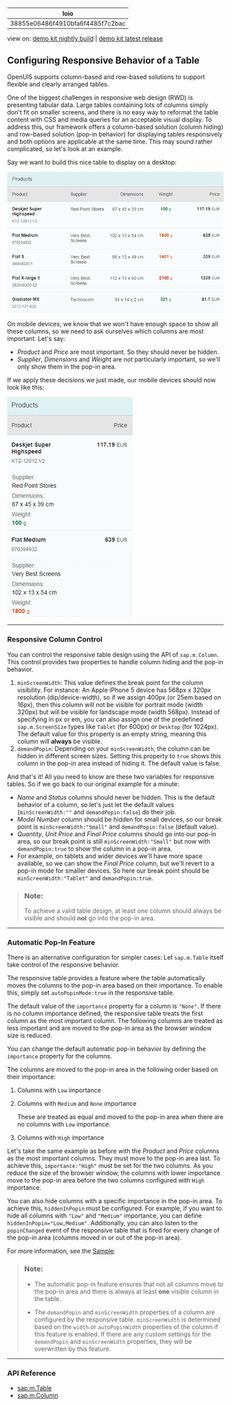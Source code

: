 <!-- loio38855e06486f4910bfa6f4485f7c2bac -->

| loio |
| -----|
| 38855e06486f4910bfa6f4485f7c2bac |

<div id="loio">

view on: [demo kit nightly build](https://sdk.openui5.org/nightly/#/topic/38855e06486f4910bfa6f4485f7c2bac) | [demo kit latest release](https://sdk.openui5.org/topic/38855e06486f4910bfa6f4485f7c2bac)</div>

## Configuring Responsive Behavior of a Table

OpenUI5 supports column-based and row-based solutions to support flexible and clearly arranged tables.

One of the biggest challenges in responsive web design \(RWD\) is presenting tabular data. Large tables containing lots of columns simply don't fit on smaller screens, and there is no easy way to reformat the table content with CSS and media queries for an acceptable visual display. To address this, our framework offers a column-based solution \(column hiding\) and row-based solution \(pop-in behavior\) for displaying tables responsively and both options are applicable at the same time. This may sound rather complicated, so let's look at an example.

Say we want to build this nice table to display on a desktop:

![](images/loioa6dd36ccbabf424c9ab4dafc9d06d4ad_LowRes.png)

On mobile devices, we know that we won't have enough space to show all these columns, so we need to ask ourselves which columns are most important. Let's say:

-   *Product* and *Price* are most important. So they should never be hidden.
-   *Supplier*, *Dimensions* and *Weight* are not particularly important, so we'll only show them in the pop-in area.

If we apply these decisions we just made, our mobile devices should now look like this:

![](images/loioe3cdfd6815bf4536a3498cadbe3fc2c7_LowRes.png)

***

### Responsive Column Control

You can control the responsive table design using the API of `sap.m.Column`. This control provides two properties to handle column hiding and the pop-in behavior.

1.  `minScreenWidth`: This value defines the break point for the column visibility. For instance: An Apple iPhone 5 device has 568px x 320px resolution \(dip/device-width\), so if we assign 400px \(or 25em based on 16px\), then this column will not be visible for portrait mode \(width 320px\) but will be visible for landscape mode \(width 568px\). Instead of specifying in px or em, you can also assign one of the predefined `sap.m.ScreenSize` types like `Tablet` \(for 600px\) or `Desktop` \(for 1024px\). The default value for this property is an empty string, meaning this column will **always** be visible.
2.  `demandPopin`: Depending on your `minScreenWidth`, the column can be hidden in different screen sizes. Setting this property to `true` shows this column in the pop-in area instead of hiding it. The default value is false.

And that's it! All you need to know are these two variables for responsive tables. So if we go back to our original example for a minute:

-   *Name* and *Status* columns should never be hidden. This is the default behavior of a column, so let's just let the default values \(`minScreenWidth:""` and `demandPopin:false`\) do their job.
-   *Model Number* column should be hidden for small devices, so our break point is `minScreenWidth:"Small"` and `demandPopin:false` \(default value\).
-   *Quantity*, *Unit Price* and *Final Price* columns should go into our pop-in area, so our break point is still `minScreenWidth:"Small"` but now with `demandPopin:true` to show the column in a pop-in area.
-   For example, on tablets and wider devices we'll have more space available, so we can show the *Final Price* column, but we'll revert to a pop-in mode for smaller devices. So here our break point should be `minScreenWidth:"Tablet"` and `demandPopin:true`.

> ### Note:  
> To achieve a valid table design, at least one column should always be visible and should **not** go into the pop-in area.

***

<a name="loio38855e06486f4910bfa6f4485f7c2bac__section_eyg_trg_5pb"/>

### Automatic Pop-In Feature

There is an alternative configuration for simpler cases: Let `sap.m.Table` itself take control of the responsive behavior.

The responsive table provides a feature where the table automatically moves the columns to the pop-in area based on their importance. To enable this, simply set `autoPopinMode:true` in the responsive table.

The default value of the `importance` property for a column is `"None"`. If there is no column importance defined, the responsive table treats the first column as the most important column. The following columns are treated as less important and are moved to the pop-in area as the browser window size is reduced.

You can change the default automatic pop-in behavior by defining the `importance` property for the columns.

The columns are moved to the pop-in area in the following order based on their importance:

1.  Columns with `Low` importance

2.  Columns with `Medium` and `None` importance

    These are treated as equal and moved to the pop-in area when there are no columns with `Low` importance.

3.  Columns with `High` importance


Let's take the same example as before with the *Product* and *Price* columns as the most important columns. They must move to the pop-in area last. To achieve this, `importance:"High"` must be set for the two columns. As you reduce the size of the browser window, the columns with lower importance move to the pop-in area before the two columns configured with `High` importance.

You can also hide columns with a specific importance in the pop-in area. To achieve this, `hiddenInPopin` must be configured. For example, if you want to hide all columns with `"Low"` and `"Medium"` importance, you can define `hiddenInPopin="Low,Medium"`. Additionally, you can also listen to the `popinChanged` event of the responsive table that is fired for every change of the pop-in area \(columns moved in or out of the pop-in area\).

For more information, see the [Sample](https://sdk.openui5.org/entity/sap.m.Table/sample/sap.m.sample.TableAutoPopin).

> ### Note:  
> -   The automatic pop-in feature ensures that not all columns move to the pop-in area and there is always at least **one** visible column in the table.
> 
> -   The `demandPopin` and `minScreenWidth` properties of a column are configured by the responsive table. `minScreenWidth` is determined based on the `width` or `autoPopinWidth` properties of the column if this feature is enabled. If there are any custom settings for the `demandPopin` and `minScreenWidth` properties, they will be overwritten by this feature.

***

<a name="loio38855e06486f4910bfa6f4485f7c2bac__section_acy_rkh_5pb"/>

### API Reference

-   [sap.m.Table](https://sdk.openui5.org/api/sap.m.Table)
-   [sap.m.Column](https://sdk.openui5.org/api/sap.m.Column)

